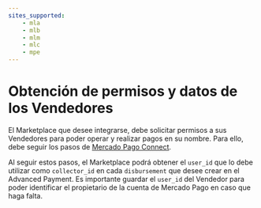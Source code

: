 ```yaml
---
sites_supported:
    - mla
    - mlb
    - mlm
    - mlc
    - mpe
---
```


# Obtención de permisos y datos de los Vendedores

El Marketplace que desee integrarse, debe solicitar permisos a sus Vendedores para poder operar y realizar pagos en su nombre. Para ello, debe seguir los pasos de [Mercado Pago Connect](https://www.mercadopago.com.ar/developers/es/guides/marketplace/api/create-marketplace).

Al seguir estos pasos, el Marketplace podrá obtener el `user_id` que lo debe utilizar como `collector_id` en cada `disbursement` que desee crear en el Advanced Payment. Es importante guardar el `user_id` del Vendedor para poder identificar el propietario de la cuenta de Mercado Pago en caso que haga falta.